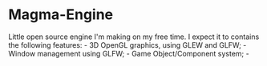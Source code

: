 # Magma-Engine
Little open source engine I'm making on my free time.
I expect it to contains the following features:
	- 3D OpenGL graphics, using GLEW and GLFW;
	- Window management using GLFW;
	- Game Object/Component system;
	- 